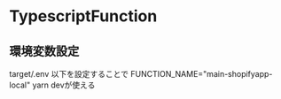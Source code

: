 # TypescriptFunction

## 環境変数設定
target/.env
以下を設定することで
FUNCTION_NAME="main-shopifyapp-local"
yarn devが使える
